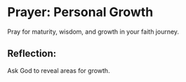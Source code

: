 # Prayer: Personal Growth

Pray for maturity, wisdom, and growth in your faith journey.

## Reflection:
Ask God to reveal areas for growth.
